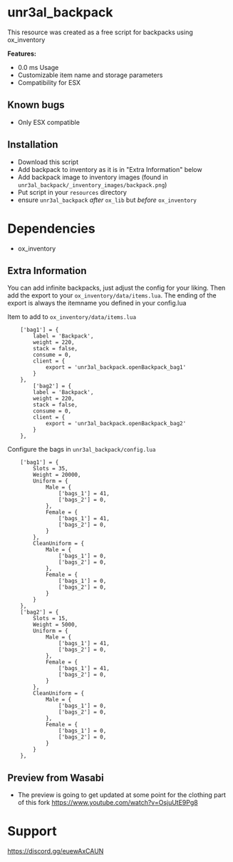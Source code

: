 # unr3al_backpack

This resource was created as a free script for backpacks using ox_inventory

<b>Features:</b>
- 0.0 ms Usage
- Customizable item name and storage parameters
- Compatibility for ESX

## Known bugs
- Only ESX compatible

## Installation

- Download this script
- Add backpack to inventory as it is in "Extra Information" below
- Add backpack image to inventory images (found in `unr3al_backpack/_inventory_images/backpack.png`)
- Put script in your `resources` directory
- ensure `unr3al_backpack` *after* `ox_lib` but *before* `ox_inventory`

# Dependencies
 - ox_inventory

## Extra Information

You can add infinite backpacks, just adjust the config for your liking.
Then add the export to your `ox_inventory/data/items.lua`. The ending of the export is always the itemname you defined in your config.lua



Item to add to `ox_inventory/data/items.lua`
```
	['bag1'] = {
		label = 'Backpack',
		weight = 220,
		stack = false,
		consume = 0,
		client = {
			export = 'unr3al_backpack.openBackpack_bag1'
		}
	},
		['bag2'] = {
		label = 'Backpack',
		weight = 220,
		stack = false,
		consume = 0,
		client = {
			export = 'unr3al_backpack.openBackpack_bag2'
		}
	},
```
Configure the bags in `unr3al_backpack/config.lua`
```
    ['bag1'] = {
        Slots = 35,
        Weight = 20000,
        Uniform = {
            Male = {
                ['bags_1'] = 41,
                ['bags_2'] = 0,
            },
            Female = {
                ['bags_1'] = 41,
                ['bags_2'] = 0,
            }
        },
        CleanUniform = {
            Male = {
                ['bags_1'] = 0,
                ['bags_2'] = 0,
            },
            Female = {
                ['bags_1'] = 0,
                ['bags_2'] = 0,
            }
        }
    },
    ['bag2'] = {
        Slots = 15,
        Weight = 5000,
        Uniform = {
            Male = {
                ['bags_1'] = 41,
                ['bags_2'] = 0,
            },
            Female = {
                ['bags_1'] = 41,
                ['bags_2'] = 0,
            }
        },
        CleanUniform = {
            Male = {
                ['bags_1'] = 0,
                ['bags_2'] = 0,
            },
            Female = {
                ['bags_1'] = 0,
                ['bags_2'] = 0,
            }
        }
    },
```

## Preview from Wasabi
- The preview is going to get updated at some point for the clothing part of this fork
https://www.youtube.com/watch?v=OsjuUtE9Pg8

# Support
https://discord.gg/euewAxCAUN
